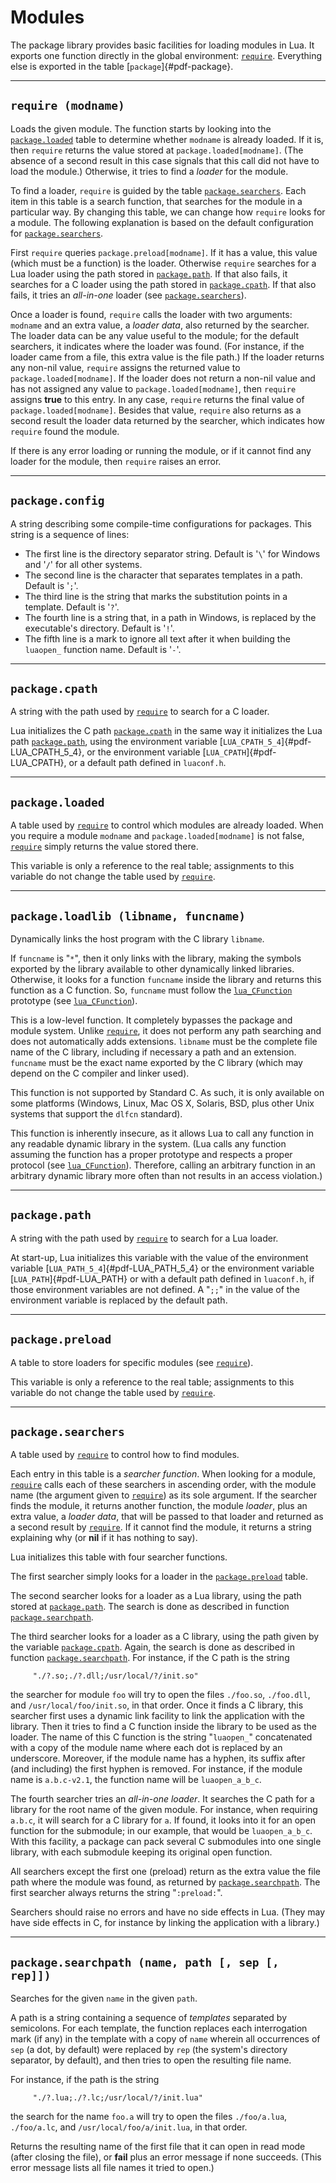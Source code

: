 # Modules

The package library provides basic facilities for loading modules in
Lua. It exports one function directly in the global environment:
[`require`]( /06_standard_lib/ch03#require-modname). Everything else is exported in the table
[`package`]{#pdf-package}.

------------------------------------------------------------------------

## `require (modname)`

Loads the given module. The function starts by looking into the
[`package.loaded`]( /06_standard_lib/ch03#package-loaded) table to determine whether
`modname` is already loaded. If it is, then `require` returns the value
stored at `package.loaded[modname]`. (The absence of a second result in
this case signals that this call did not have to load the module.)
Otherwise, it tries to find a *loader* for the module.

To find a loader, `require` is guided by the table
[`package.searchers`]( /06_standard_lib/ch03#package-searchers). Each item in this table
is a search function, that searches for the module in a particular way.
By changing this table, we can change how `require` looks for a module.
The following explanation is based on the default configuration for
[`package.searchers`]( /06_standard_lib/ch03#package-searchers).

First `require` queries `package.preload[modname]`. If it has a value,
this value (which must be a function) is the loader. Otherwise `require`
searches for a Lua loader using the path stored in
[`package.path`]( /06_standard_lib/ch03#package-path). If that also fails, it searches for
a C loader using the path stored in
[`package.cpath`]( /06_standard_lib/ch03#package-cpath). If that also fails, it tries an
*all-in-one* loader (see [`package.searchers`]( /06_standard_lib/ch03#package-searchers)).

Once a loader is found, `require` calls the loader with two arguments:
`modname` and an extra value, a *loader data*, also returned by the
searcher. The loader data can be any value useful to the module; for the
default searchers, it indicates where the loader was found. (For
instance, if the loader came from a file, this extra value is the file
path.) If the loader returns any non-nil value, `require` assigns the
returned value to `package.loaded[modname]`. If the loader does not
return a non-nil value and has not assigned any value to
`package.loaded[modname]`, then `require` assigns **true** to this
entry. In any case, `require` returns the final value of
`package.loaded[modname]`. Besides that value, `require` also returns as
a second result the loader data returned by the searcher, which
indicates how `require` found the module.

If there is any error loading or running the module, or if it cannot
find any loader for the module, then `require` raises an error.

------------------------------------------------------------------------

## `package.config`

A string describing some compile-time configurations for packages. This
string is a sequence of lines:

-   The first line is the directory separator string. Default is \'`\`\'
    for Windows and \'`/`\' for all other systems.
-   The second line is the character that separates templates in a path.
    Default is \'`;`\'.
-   The third line is the string that marks the substitution points in a
    template. Default is \'`?`\'.
-   The fourth line is a string that, in a path in Windows, is replaced
    by the executable\'s directory. Default is \'`!`\'.
-   The fifth line is a mark to ignore all text after it when building
    the `luaopen_` function name. Default is \'`-`\'.

------------------------------------------------------------------------

## `package.cpath`

A string with the path used by [`require`]( /06_standard_lib/ch03#require-modname) to search for a
C loader.

Lua initializes the C path [`package.cpath`]( /06_standard_lib/ch03#package-cpath) in the
same way it initializes the Lua path
[`package.path`]( /06_standard_lib/ch03#package-path), using the environment variable
[`LUA_CPATH_5_4`]{#pdf-LUA_CPATH_5_4}, or the environment variable
[`LUA_CPATH`]{#pdf-LUA_CPATH}, or a default path defined in `luaconf.h`.

------------------------------------------------------------------------

## `package.loaded`

A table used by [`require`]( /06_standard_lib/ch03#require-modname) to control which modules are
already loaded. When you require a module `modname` and
`package.loaded[modname]` is not false, [`require`]( /06_standard_lib/ch03#require-modname) simply
returns the value stored there.

This variable is only a reference to the real table; assignments to this
variable do not change the table used by [`require`]( /06_standard_lib/ch03#require-modname).

------------------------------------------------------------------------

## `package.loadlib (libname, funcname)`

Dynamically links the host program with the C library `libname`.

If `funcname` is \"`*`\", then it only links with the library, making
the symbols exported by the library available to other dynamically
linked libraries. Otherwise, it looks for a function `funcname` inside
the library and returns this function as a C function. So, `funcname`
must follow the [`lua_CFunction`]( /04_API/ch06#lua-cfunction) prototype (see
[`lua_CFunction`]( /04_API/ch06#lua-cfunction)).

This is a low-level function. It completely bypasses the package and
module system. Unlike [`require`]( /06_standard_lib/ch03#require-modname), it does not perform any
path searching and does not automatically adds extensions. `libname`
must be the complete file name of the C library, including if necessary
a path and an extension. `funcname` must be the exact name exported by
the C library (which may depend on the C compiler and linker used).

This function is not supported by Standard C. As such, it is only
available on some platforms (Windows, Linux, Mac OS X, Solaris, BSD,
plus other Unix systems that support the `dlfcn` standard).

This function is inherently insecure, as it allows Lua to call any
function in any readable dynamic library in the system. (Lua calls any
function assuming the function has a proper prototype and respects a
proper protocol (see [`lua_CFunction`]( /04_API/ch06#lua-cfunction)). Therefore,
calling an arbitrary function in an arbitrary dynamic library more often
than not results in an access violation.)

------------------------------------------------------------------------

## `package.path`

A string with the path used by [`require`]( /06_standard_lib/ch03#require-modname) to search for a
Lua loader.

At start-up, Lua initializes this variable with the value of the
environment variable [`LUA_PATH_5_4`]{#pdf-LUA_PATH_5_4} or the
environment variable [`LUA_PATH`]{#pdf-LUA_PATH} or with a default path
defined in `luaconf.h`, if those environment variables are not defined.
A \"`;;`\" in the value of the environment variable is replaced by the
default path.

------------------------------------------------------------------------

## `package.preload`

A table to store loaders for specific modules (see
[`require`]( /06_standard_lib/ch03#require-modname)).

This variable is only a reference to the real table; assignments to this
variable do not change the table used by [`require`]( /06_standard_lib/ch03#require-modname).

------------------------------------------------------------------------

## `package.searchers`

A table used by [`require`]( /06_standard_lib/ch03#require-modname) to control how to find
modules.

Each entry in this table is a *searcher function*. When looking for a
module, [`require`]( /06_standard_lib/ch03#require-modname) calls each of these searchers in
ascending order, with the module name (the argument given to
[`require`]( /06_standard_lib/ch03#require-modname)) as its sole argument. If the searcher finds
the module, it returns another function, the module *loader*, plus an
extra value, a *loader data*, that will be passed to that loader and
returned as a second result by [`require`]( /06_standard_lib/ch03#require-modname). If it cannot
find the module, it returns a string explaining why (or **nil** if it
has nothing to say).

Lua initializes this table with four searcher functions.

The first searcher simply looks for a loader in the
[`package.preload`]( /06_standard_lib/ch03#package-preload) table.

The second searcher looks for a loader as a Lua library, using the path
stored at [`package.path`]( /06_standard_lib/ch03#package-path). The search is done as
described in function [`package.searchpath`]( /06_standard_lib/ch03#package-searchpath-name-path-sep-rep).

The third searcher looks for a loader as a C library, using the path
given by the variable [`package.cpath`]( /06_standard_lib/ch03#package-cpath). Again, the
search is done as described in function
[`package.searchpath`]( /06_standard_lib/ch03#package-searchpath-name-path-sep-rep). For instance, if the
C path is the string

         "./?.so;./?.dll;/usr/local/?/init.so"

the searcher for module `foo` will try to open the files `./foo.so`,
`./foo.dll`, and `/usr/local/foo/init.so`, in that order. Once it finds
a C library, this searcher first uses a dynamic link facility to link
the application with the library. Then it tries to find a C function
inside the library to be used as the loader. The name of this C function
is the string \"`luaopen_`\" concatenated with a copy of the module name
where each dot is replaced by an underscore. Moreover, if the module
name has a hyphen, its suffix after (and including) the first hyphen is
removed. For instance, if the module name is `a.b.c-v2.1`, the function
name will be `luaopen_a_b_c`.

The fourth searcher tries an *all-in-one loader*. It searches the C path
for a library for the root name of the given module. For instance, when
requiring `a.b.c`, it will search for a C library for `a`. If found, it
looks into it for an open function for the submodule; in our example,
that would be `luaopen_a_b_c`. With this facility, a package can pack
several C submodules into one single library, with each submodule
keeping its original open function.

All searchers except the first one (preload) return as the extra value
the file path where the module was found, as returned by
[`package.searchpath`]( /06_standard_lib/ch03#package-searchpath-name-path-sep-rep). The first searcher
always returns the string \"`:preload:`\".

Searchers should raise no errors and have no side effects in Lua. (They
may have side effects in C, for instance by linking the application with
a library.)

------------------------------------------------------------------------

## `package.searchpath (name, path [, sep [, rep]])`

Searches for the given `name` in the given `path`.

A path is a string containing a sequence of *templates* separated by
semicolons. For each template, the function replaces each interrogation
mark (if any) in the template with a copy of `name` wherein all
occurrences of `sep` (a dot, by default) were replaced by `rep` (the
system\'s directory separator, by default), and then tries to open the
resulting file name.

For instance, if the path is the string

         "./?.lua;./?.lc;/usr/local/?/init.lua"

the search for the name `foo.a` will try to open the files
`./foo/a.lua`, `./foo/a.lc`, and `/usr/local/foo/a/init.lua`, in that
order.

Returns the resulting name of the first file that it can open in read
mode (after closing the file), or **fail** plus an error message if none
succeeds. (This error message lists all file names it tried to open.)

